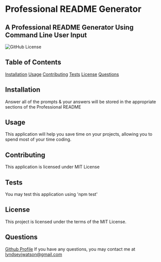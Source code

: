 # Professional README Generator

## A Professional README Generator Using Command Line User Input

![GitHub License](https://img.shields.io/badge/License-MIT-yellow.svg)

## Table of Contents
[Installation](#installation)
[Usage](#usage)
[Contributing](#contributing)
[Tests](#tests)
[License](#license)
[Questions](#questions)

## Installation
Answer all of the prompts & your answers will be stored in the appropriate sections of the Professional README

## Usage
This application will help you save time on your projects, allowing you to spend most of your time coding.

## Contributing
This application is licensed under MIT License

## Tests
You may test this application using 'npm test'

## License
This project is licensed under the terms of the MIT License.

## Questions
[Github Profile](https://www.github.com/lyndseyjw)
If you have any questions, you may contact me at [lyndseyjwatson@gmail.com](mailto:lyndseyjwatson@gmail.com)
